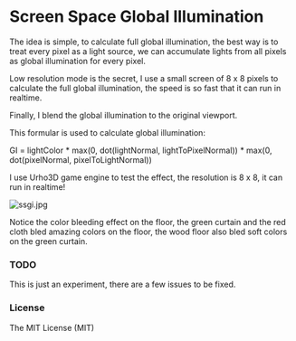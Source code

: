 # Screen Space Global Illumination
The idea is simple, to calculate full global illumination, the best way is to treat every pixel as a light source, we can accumulate lights from all pixels as global illumination for every pixel.

Low resolution mode is the secret, I use a small screen of 8 x 8 pixels to calculate the full global illumination, the speed is so fast that it can run in realtime.

Finally, I blend the global illumination to the original viewport.

This formular is used to calculate global illumination:

GI = lightColor * max(0, dot(lightNormal, lightToPixelNormal)) * max(0, dot(pixelNormal, pixelToLightNormal))

I use Urho3D game engine to test the effect, the resolution is 8 x 8, it can run in realtime!

![ssgi.jpg](http://www.mesh-online.net/ssgi.jpg)

Notice the color bleeding effect on the floor, the green curtain and the red cloth bled amazing colors on the floor, the wood floor also bled soft colors on the green curtain.

### TODO
This is just an experiment, there are a few issues to be fixed.

### License
The MIT License (MIT)
